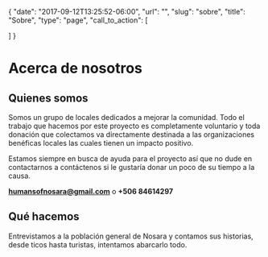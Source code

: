 {
  "date": "2017-09-12T13:25:52-06:00",
  "url": "",
  "slug": "sobre",
  "title": "Sobre",
  "type": "page",
  "call_to_action": [

  ]
}
# Acerca de nosotros
      

## Quienes somos
      

Somos un grupo de locales dedicados a mejorar la comunidad. Todo el trabajo que hacemos por este proyecto es completamente voluntario y toda donación que colectamos va directamente destinada a las organizaciones benéficas locales las cuales tienen un impacto positivo. 
      

Estamos siempre en busca de ayuda para el proyecto así que no dude en contactarnos a contáctenos si le gustaría donar un poco de su tiempo a la causa.

**humansofnosara@gmail.com** o **+506 84614297**
      

## Qué hacemos
      

Entrevistamos a la población general de Nosara y contamos sus historias, desde ticos hasta turistas, intentamos abarcarlo todo.